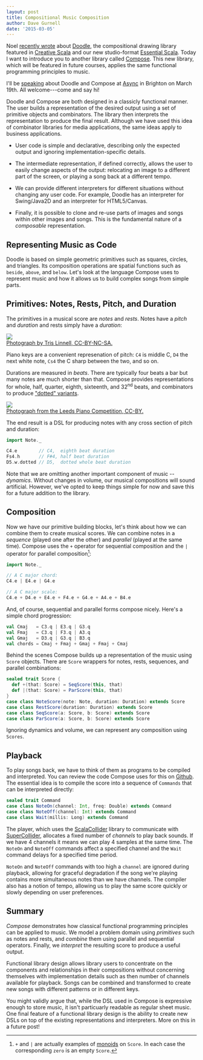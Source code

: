 ```yaml
---
layout: post
title: Compositional Music Composition
author: Dave Gurnell
date: '2015-03-05'
---
```


Noel [recently wrote][studio-scala] about [Doodle][doodle],
the compositional drawing library featured in
[Creative Scala][creative-scala] and our new studio-format [Essential Scala][essential-scala].
Today I want to introduce you to another library called [Compose][compose].
This new library, which will be featured in future courses,
applies the same functional programming principles to music.

<!-- break -->

I'll be [speaking][async-talk] about Doodle and Compose at
[Async][async] in Brighton on March 19th. All welcome---come and say hi!

Doodle and Compose are both designed in a classicly functional manner.
The user builds a representation of the desired output
using a set of primitive objects and combinators.
The library then interprets the representation
to produce the final result.
Although we have used this idea of combinator libraries for
media applications, the same ideas apply to business applications.

 - User code is simple and declarative,
   describing only the expected output
   and ignoring implementation-specific details.

 - The intermediate representation, if defined correctly,
   allows the user to easily change aspects of the output:
   relocating an image to a different part of the screen,
   or playing a song back at a different tempo.

 - We can provide different interpreters for different situations
   without changing any user code.
   For example, Doodle has an interpreter for Swing/Java2D
   and an interpreter for HTML5/Canvas.

 - Finally, it is possible to clone and re-use
   parts of images and songs within other images and songs.
   This is the fundamental nature of a *composable* representation.

## Representing Music as Code

Doodle is based on simple geometric primitives
such as squares, circles, and triangles.
Its composition operations are spatial functions such as
`beside`, `above`, and `below`.
Let's look at the language Compose uses to represent music
and how it allows us to build complex songs from simple parts.

## Primitives: Notes, Rests, Pitch, and Duration

The primitives in a musical score are *notes* and *rests*.
Notes have a *pitch* and *duration* and rests simply have a *duration*:

<div class="captioned">
  <img src="/images/blog/2015-03-05-compositional-music-composition.jpg">
  <div class="caption">
    <a href="https://www.flickr.com/photos/jonnyentropy/8237873224">
      Photograph by Tris Linnell, CC-BY-NC-SA.
    </a>
  </div>
</div>

Piano keys are a convenient represenation of pitch:
`C4` is middle C, `D4` the next white note,
`Cs4` the C sharp between the two, and so on.

Durations are measured in *beats*.
There are typically four beats a bar but many notes are much shorter than that.
Compose provides representations for whole, half, quarter, eighth, sixteenth,
and 32<sup>nd</sup> beats, and combinators to produce
["dotted" variants][dotted-notes].

<div class="captioned">
  <img src="/images/blog/2015-03-05-compositional-music-composition-pitches.jpg">
  <div class="caption">
    <a href="https://www.flickr.com/photos/124497826@N08/14121388525">
      Photograph from the Leeds Piano Competition, CC-BY.
    </a>
  </div>
</div>

The end result is a DSL for producing notes with any cross section of
pitch and duration:

~~~ scala
import Note._

C4.e        // C4,  eighth beat duration
Fs4.h       // F#4, half beat duration
D5.w.dotted // D5,  dotted whole beat duration
~~~

Note that we are omitting another important component of music -- *dynamics*.
Without changes in volume, our musical compositions will sound artificial.
However, we've opted to keep things simple for now
and save this for a future addition to the library.

## Composition

Now we have our primitive building blocks,
let's think about how we can combine them to create musical scores.
We can combine notes in a *sequence* (played one after the other) and
*parallel* (played at the same time).
Compose uses the `+` operator for sequential composition and
the `|` operator for parallel composition[^monoid]:

~~~ scala
import Note._

// A C major chord:
C4.e | E4.e | G4.e

// A C major scale:
C4.e + D4.e + E4.e + F4.e + G4.e + A4.e + B4.e
~~~

And, of course, sequential and parallel forms compose nicely.
Here's a simple chord progression:

~~~ scala
val Cmaj   = C3.q | E3.q | G3.q
val Fmaj   = C3.q | F3.q | A3.q
val Gmaj   = D3.q | G3.q | B3.q
val chords = Cmaj + Fmaj + Gmaj + Fmaj + Cmaj
~~~

Behind the scenes Compose builds up a representation of the
music using `Score` objects. There are `Score` wrappers
for notes, rests, sequences, and parallel combinations:

~~~ scala
sealed trait Score {
  def +(that: Score) = SeqScore(this, that)
  def |(that: Score) = ParScore(this, that)
}
case class NoteScore(note: Note, duration: Duration) extends Score
case class RestScore(duration: Duration) extends Score
case class SeqScore(a: Score, b: Score) extends Score
case class ParScore(a: Score, b: Score) extends Score
~~~

Ignoring dynamics and volume,
we can represent any composition using `Scores`.

[^monoid]: `+` and `|` are actually examples of
[monoids][monoid] on `Score`. In each case
the corresponding `zero` is an empty `Score`.

## Playback

To play songs back, we have to think of them as
programs to be compiled and interpreted.
You can review the code Compose uses for this on [Github][compose].
The essential idea is to compile the score into a
sequence of `Commands` that can be interpreted directly:

~~~ scala
sealed trait Command
case class NoteOn(channel: Int, freq: Double) extends Command
case class NoteOff(channel: Int) extends Command
case class Wait(millis: Long) extends Command
~~~

The player, which uses the [ScalaCollider][scalacollider] library
to communicate with [SuperCollider][supercollider],
allocates a fixed number of *channels* to play back sounds.
If we have 4 channels it means we can play 4 samples at the same time.
The `NoteOn` and `NoteOff` commands affect a specified channel
and the `Wait` command delays for a specified time period.

`NoteOn` and `NoteOff` commands with too high a `channel`
are ignored during playback, allowing for graceful degradation
if the song we're playing contains
more simultaneous notes than we have channels.
The compiler also has a notion of tempo,
allowing us to play the same score quickly or slowly
depending on user preferences.

## Summary

*Compose* demonstrates how classical
functional programming principles can be applied to music.
We model a problem domain using *primitives* such as notes and rests,
and *combine* them using parallel and sequential operators.
Finally, we *interpret* the resulting score to produce a useful output.

Functional library design allows library users to concentrate on the
components and relationships in their compositions
without concerning themselves with implementation details such
as then number of channels available for playback.
Songs can be combined and transformed to create new songs
with different patterns or in different keys.

You might validly argue that,
while the DSL used in Compose is expressive enough to store music,
it isn't particuarly readable as regular sheet music.
One final feature of a functional library design
is the ability to create new DSLs
on top of the existing representations and interpreters.
More on this in a future post!

[async]: http://asyncjs.com/
[async-talk]: http://asyncjs.com/creative-functional-programming/
[studio-scala]: /blog/posts/2015/01/29/rethinking-online-training.html
[creative-scala]: /training/courses/creative-scala
[essential-scala]: /training/courses/essential-scala
[doodle]: https://github.com/underscoreio/doodle
[compose]: https://github.com/underscoreio/compose
[scalacollider]: http://www.sciss.de/scalaCollider/
[hanns-rutz]: http://sciss.de/
[supercollider]: http://audiosynth.com/
[tab-unit-tests]: https://github.com/underscoreio/compose/blob/master/src/test/scala/compose/tab/TablatureSyntaxSpec.scala
[dotted-notes]: https://en.wikipedia.org/wiki/Dotted_note
[monoid]: http://eed3si9n.com/learning-scalaz/Monoid.html